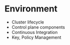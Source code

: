 # Environment

- Cluster lifecycle
- Control plane components
- Continuous Integration
- Key, Policy Management
